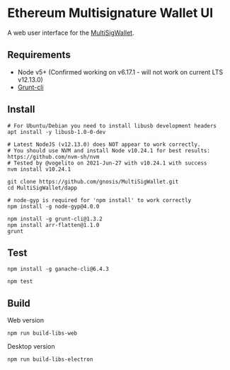 Ethereum Multisignature Wallet UI
===================

A web user interface for the [MultiSigWallet](https://github.com/gnosis/MultiSigWallet).

Requirements
-------------
* Node v5+ (Confirmed working on v6.17.1 - will not work on current LTS v12.13.0)
* [Grunt-cli](http://gruntjs.com/getting-started#installing-the-cli)

Install
-------------
```
# For Ubuntu/Debian you need to install libusb development headers
apt install -y libusb-1.0-0-dev

# Latest NodeJS (v12.13.0) does NOT appear to work correctly.
# You should use NVM and install Node v10.24.1 for best results: https://github.com/nvm-sh/nvm
# Tested by @vogelito on 2021-Jun-27 with v10.24.1 with success
nvm install v10.24.1

git clone https://github.com/gnosis/MultiSigWallet.git
cd MultiSigWallet/dapp

# node-gyp is required for 'npm install' to work correctly
npm install -g node-gyp@4.0.0

npm install -g grunt-cli@1.3.2
npm install arr-flatten@1.1.0
grunt
```

Test
-------------
```
npm install -g ganache-cli@6.4.3

npm test
```

Build
-------------

Web version

```
npm run build-libs-web
```

Desktop version

```
npm run build-libs-electron
```
